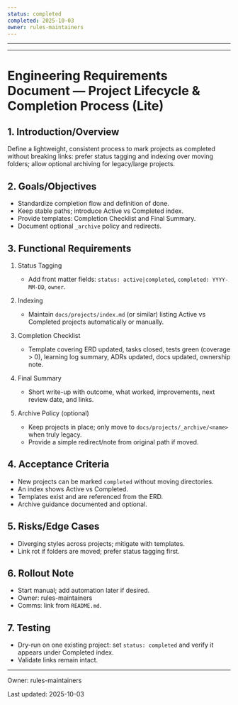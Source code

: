 ```yaml
---
status: completed
completed: 2025-10-03
owner: rules-maintainers
---
```


---

---

# Engineering Requirements Document — Project Lifecycle & Completion Process (Lite)


## 1. Introduction/Overview

Define a lightweight, consistent process to mark projects as completed without breaking links: prefer status tagging and indexing over moving folders; allow optional archiving for legacy/large projects.

## 2. Goals/Objectives

- Standardize completion flow and definition of done.
- Keep stable paths; introduce Active vs Completed index.
- Provide templates: Completion Checklist and Final Summary.
- Document optional `_archive` policy and redirects.

## 3. Functional Requirements

1. Status Tagging

   - Add front matter fields: `status: active|completed`, `completed: YYYY-MM-DD`, `owner`.

2. Indexing

   - Maintain `docs/projects/index.md` (or similar) listing Active vs Completed projects automatically or manually.

3. Completion Checklist

   - Template covering ERD updated, tasks closed, tests green (coverage > 0), learning log summary, ADRs updated, docs updated, ownership note.

4. Final Summary

   - Short write-up with outcome, what worked, improvements, next review date, and links.

5. Archive Policy (optional)
   - Keep projects in place; only move to `docs/projects/_archive/<name>` when truly legacy.
   - Provide a simple redirect/note from original path if moved.

## 4. Acceptance Criteria

- New projects can be marked `completed` without moving directories.
- An index shows Active vs Completed.
- Templates exist and are referenced from the ERD.
- Archive guidance documented and optional.

## 5. Risks/Edge Cases

- Diverging styles across projects; mitigate with templates.
- Link rot if folders are moved; prefer status tagging first.

## 6. Rollout Note

- Start manual; add automation later if desired.
- Owner: rules-maintainers
- Comms: link from `README.md`.

## 7. Testing

- Dry-run on one existing project: set `status: completed` and verify it appears under Completed index.
- Validate links remain intact.

---

Owner: rules-maintainers

Last updated: 2025-10-03
